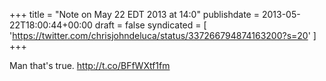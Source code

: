 +++
title = "Note on May 22 EDT 2013 at 14:0"
publishdate = 2013-05-22T18:00:44+00:00
draft = false
syndicated = [ 'https://twitter.com/chrisjohndeluca/status/337266794874163200?s=20' ]
+++

Man that's true.  http://t.co/BFfWXtf1fm
